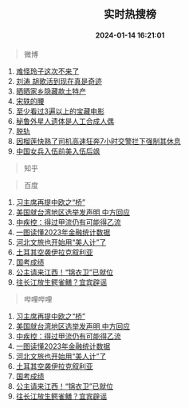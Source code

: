 <div align="center"><h2>实时热搜榜</h2><h4>2024-01-14 16:21:01</h4></div>

> 微博  

1. [难怪玲子这次不来了](https://s.weibo.com/weibo?q=%E9%9A%BE%E6%80%AA%E7%8E%B2%E5%AD%90%E8%BF%99%E6%AC%A1%E4%B8%8D%E6%9D%A5%E4%BA%86&t=31&band_rank=1&Refer=top)<br />
2. [刘涛 胡歌活到现在真是奇迹](https://s.weibo.com/weibo?q=%E5%88%98%E6%B6%9B%20%E8%83%A1%E6%AD%8C%E6%B4%BB%E5%88%B0%E7%8E%B0%E5%9C%A8%E7%9C%9F%E6%98%AF%E5%A5%87%E8%BF%B9&t=31&band_rank=2&Refer=top)<br />
3. [晒晒家乡隐藏款土特产](https://s.weibo.com/weibo?q=%23%E6%99%92%E6%99%92%E5%AE%B6%E4%B9%A1%E9%9A%90%E8%97%8F%E6%AC%BE%E5%9C%9F%E7%89%B9%E4%BA%A7%23&t=31&band_rank=3&Refer=top)<br />
4. [宋轶的腰](https://s.weibo.com/weibo?q=%E5%AE%8B%E8%BD%B6%E7%9A%84%E8%85%B0&t=31&band_rank=4&Refer=top)<br />
5. [至少看过3遍以上的宝藏电影](https://s.weibo.com/weibo?q=%E8%87%B3%E5%B0%91%E7%9C%8B%E8%BF%873%E9%81%8D%E4%BB%A5%E4%B8%8A%E7%9A%84%E5%AE%9D%E8%97%8F%E7%94%B5%E5%BD%B1&t=31&band_rank=5&Refer=top)<br />
6. [秘鲁外星人遗体是人工合成人偶](https://s.weibo.com/weibo?q=%23%E7%A7%98%E9%B2%81%E5%A4%96%E6%98%9F%E4%BA%BA%E9%81%97%E4%BD%93%E6%98%AF%E4%BA%BA%E5%B7%A5%E5%90%88%E6%88%90%E4%BA%BA%E5%81%B6%23&t=31&band_rank=6&Refer=top)<br />
7. [脱轨](https://s.weibo.com/weibo?q=%E8%84%B1%E8%BD%A8&t=31&band_rank=7&Refer=top)<br />
8. [因榴莲快熟了司机高速狂奔7小时交警拦下强制其休息](https://s.weibo.com/weibo?q=%23%E5%9B%A0%E6%A6%B4%E8%8E%B2%E5%BF%AB%E7%86%9F%E4%BA%86%E5%8F%B8%E6%9C%BA%E9%AB%98%E9%80%9F%E7%8B%82%E5%A5%947%E5%B0%8F%E6%97%B6%E4%BA%A4%E8%AD%A6%E6%8B%A6%E4%B8%8B%E5%BC%BA%E5%88%B6%E5%85%B6%E4%BC%91%E6%81%AF%23&t=31&band_rank=8&Refer=top)<br />
9. [中国女兵入伍前美入伍后飒](https://s.weibo.com/weibo?q=%23%E4%B8%AD%E5%9B%BD%E5%A5%B3%E5%85%B5%E5%85%A5%E4%BC%8D%E5%89%8D%E7%BE%8E%E5%85%A5%E4%BC%8D%E5%90%8E%E9%A3%92%23&t=31&band_rank=9&Refer=top)<br />

> 知乎  


> 百度  

1. [习主席再提中欧之“桥”](https://www.baidu.com/s?wd=%E4%B9%A0%E4%B8%BB%E5%B8%AD%E5%86%8D%E6%8F%90%E4%B8%AD%E6%AC%A7%E4%B9%8B%E2%80%9C%E6%A1%A5%E2%80%9D&sa=fyb_news&rsv_dl=fyb_news)<br />
2. [美国就台湾地区选举发声明 中方回应](https://www.baidu.com/s?wd=%E7%BE%8E%E5%9B%BD%E5%B0%B1%E5%8F%B0%E6%B9%BE%E5%9C%B0%E5%8C%BA%E9%80%89%E4%B8%BE%E5%8F%91%E5%A3%B0%E6%98%8E+%E4%B8%AD%E6%96%B9%E5%9B%9E%E5%BA%94&sa=fyb_news&rsv_dl=fyb_news)<br />
3. [中疾控：得过甲流仍有可能得乙流](https://www.baidu.com/s?wd=%E4%B8%AD%E7%96%BE%E6%8E%A7%EF%BC%9A%E5%BE%97%E8%BF%87%E7%94%B2%E6%B5%81%E4%BB%8D%E6%9C%89%E5%8F%AF%E8%83%BD%E5%BE%97%E4%B9%99%E6%B5%81&sa=fyb_news&rsv_dl=fyb_news)<br />
4. [一图读懂2023年金融统计数据](https://www.baidu.com/s?wd=%E4%B8%80%E5%9B%BE%E8%AF%BB%E6%87%822023%E5%B9%B4%E9%87%91%E8%9E%8D%E7%BB%9F%E8%AE%A1%E6%95%B0%E6%8D%AE&sa=fyb_news&rsv_dl=fyb_news)<br />
5. [河北文旅也开始用“美人计”了](https://www.baidu.com/s?wd=%E6%B2%B3%E5%8C%97%E6%96%87%E6%97%85%E4%B9%9F%E5%BC%80%E5%A7%8B%E7%94%A8%E2%80%9C%E7%BE%8E%E4%BA%BA%E8%AE%A1%E2%80%9D%E4%BA%86&sa=fyb_news&rsv_dl=fyb_news)<br />
6. [土耳其空袭伊拉克叙利亚](https://www.baidu.com/s?wd=%E5%9C%9F%E8%80%B3%E5%85%B6%E7%A9%BA%E8%A2%AD%E4%BC%8A%E6%8B%89%E5%85%8B%E5%8F%99%E5%88%A9%E4%BA%9A&sa=fyb_news&rsv_dl=fyb_news)<br />
7. [国考成绩](https://www.baidu.com/s?wd=%E5%9B%BD%E8%80%83%E6%88%90%E7%BB%A9&sa=fyb_news&rsv_dl=fyb_news)<br />
8. [公主请来江西！“锦衣卫”已就位](https://www.baidu.com/s?wd=%E5%85%AC%E4%B8%BB%E8%AF%B7%E6%9D%A5%E6%B1%9F%E8%A5%BF%EF%BC%81%E2%80%9C%E9%94%A6%E8%A1%A3%E5%8D%AB%E2%80%9D%E5%B7%B2%E5%B0%B1%E4%BD%8D&sa=fyb_news&rsv_dl=fyb_news)<br />
9. [往长江放生鳄雀鳝？宜宾辟谣](https://www.baidu.com/s?wd=%E5%BE%80%E9%95%BF%E6%B1%9F%E6%94%BE%E7%94%9F%E9%B3%84%E9%9B%80%E9%B3%9D%EF%BC%9F%E5%AE%9C%E5%AE%BE%E8%BE%9F%E8%B0%A3&sa=fyb_news&rsv_dl=fyb_news)<br />

> 哔哩哔哩  

1. [习主席再提中欧之“桥”](https://www.baidu.com/s?wd=%E4%B9%A0%E4%B8%BB%E5%B8%AD%E5%86%8D%E6%8F%90%E4%B8%AD%E6%AC%A7%E4%B9%8B%E2%80%9C%E6%A1%A5%E2%80%9D&sa=fyb_news&rsv_dl=fyb_news)<br />
2. [美国就台湾地区选举发声明 中方回应](https://www.baidu.com/s?wd=%E7%BE%8E%E5%9B%BD%E5%B0%B1%E5%8F%B0%E6%B9%BE%E5%9C%B0%E5%8C%BA%E9%80%89%E4%B8%BE%E5%8F%91%E5%A3%B0%E6%98%8E+%E4%B8%AD%E6%96%B9%E5%9B%9E%E5%BA%94&sa=fyb_news&rsv_dl=fyb_news)<br />
3. [中疾控：得过甲流仍有可能得乙流](https://www.baidu.com/s?wd=%E4%B8%AD%E7%96%BE%E6%8E%A7%EF%BC%9A%E5%BE%97%E8%BF%87%E7%94%B2%E6%B5%81%E4%BB%8D%E6%9C%89%E5%8F%AF%E8%83%BD%E5%BE%97%E4%B9%99%E6%B5%81&sa=fyb_news&rsv_dl=fyb_news)<br />
4. [一图读懂2023年金融统计数据](https://www.baidu.com/s?wd=%E4%B8%80%E5%9B%BE%E8%AF%BB%E6%87%822023%E5%B9%B4%E9%87%91%E8%9E%8D%E7%BB%9F%E8%AE%A1%E6%95%B0%E6%8D%AE&sa=fyb_news&rsv_dl=fyb_news)<br />
5. [河北文旅也开始用“美人计”了](https://www.baidu.com/s?wd=%E6%B2%B3%E5%8C%97%E6%96%87%E6%97%85%E4%B9%9F%E5%BC%80%E5%A7%8B%E7%94%A8%E2%80%9C%E7%BE%8E%E4%BA%BA%E8%AE%A1%E2%80%9D%E4%BA%86&sa=fyb_news&rsv_dl=fyb_news)<br />
6. [土耳其空袭伊拉克叙利亚](https://www.baidu.com/s?wd=%E5%9C%9F%E8%80%B3%E5%85%B6%E7%A9%BA%E8%A2%AD%E4%BC%8A%E6%8B%89%E5%85%8B%E5%8F%99%E5%88%A9%E4%BA%9A&sa=fyb_news&rsv_dl=fyb_news)<br />
7. [国考成绩](https://www.baidu.com/s?wd=%E5%9B%BD%E8%80%83%E6%88%90%E7%BB%A9&sa=fyb_news&rsv_dl=fyb_news)<br />
8. [公主请来江西！“锦衣卫”已就位](https://www.baidu.com/s?wd=%E5%85%AC%E4%B8%BB%E8%AF%B7%E6%9D%A5%E6%B1%9F%E8%A5%BF%EF%BC%81%E2%80%9C%E9%94%A6%E8%A1%A3%E5%8D%AB%E2%80%9D%E5%B7%B2%E5%B0%B1%E4%BD%8D&sa=fyb_news&rsv_dl=fyb_news)<br />
9. [往长江放生鳄雀鳝？宜宾辟谣](https://www.baidu.com/s?wd=%E5%BE%80%E9%95%BF%E6%B1%9F%E6%94%BE%E7%94%9F%E9%B3%84%E9%9B%80%E9%B3%9D%EF%BC%9F%E5%AE%9C%E5%AE%BE%E8%BE%9F%E8%B0%A3&sa=fyb_news&rsv_dl=fyb_news)<br />
